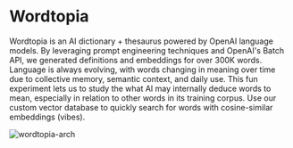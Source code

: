 # Wordtopia

Wordtopia is an AI dictionary + thesaurus powered by OpenAI language models. By leveraging prompt engineering techniques and OpenAI's Batch API, we generated definitions and embeddings for over 300K words. Language is always evolving, with words changing in meaning over time due to collective memory, semantic context, and daily use. This fun experiment lets us to study the what AI may internally deduce words to mean, especially in relation to other words in its training corpus. Use our custom vector database to quickly search for words with cosine-similar embeddings (vibes).

![wordtopia-arch](https://github.com/user-attachments/assets/3e3a03dc-3b07-4ca2-bd35-479be0e38cf5)
